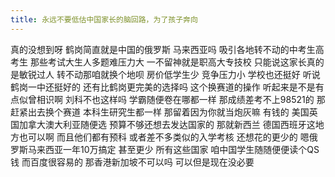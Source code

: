 ```yaml
---
title: 永远不要低估中国家长的脑回路，为了孩子奔向
---
```

真的没想到呀
鹤岗简直就是中国的俄罗斯
马来西亚吗
吸引各地转不动的中考生高考生
那些考试大生人多题难压力大
一不留神就是职高大专技校
只能说这家长真的是敏锐过人
转不动那咱就换个地呗
房价低学生少
竞争压力小
学校也还挺好
听说鹤岗一中还挺好的
还有比鹤岗更完美的选择吗
这个换赛道的操作
听起来是不是有点似曾相识啊
刘科不也这样吗
学霸随便卷在哪都一样
那成绩差考不上98521的
那赶紧出去换个赛道
本科生研究生都一样
那留着因为你就当炮灰嘛
有钱的
美国英国加拿大澳大利亚随便选
预算不够还想去发达国家的
那就新西兰
德国西班牙这地方也可以啊
而且他们都有预科
或者差不多类似的入学考核
还想花的更少的
嗯俄罗斯马来西亚一年10万搞定
甚至更少
所有这些国家
咱中国学生随随便便读个QS钱
而百度很容易的
那香港新加坡不可以吗
可以但是现在没必要